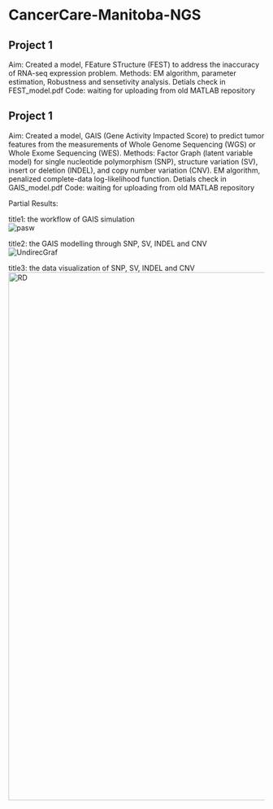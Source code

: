 # CancerCare-Manitoba-NGS


## Project 1
Aim: Created a model, FEature STructure (FEST) to address the inaccuracy of RNA-seq expression problem.
Methods: EM algorithm, parameter estimation, Robustness and sensetivity analysis.
Detials check in FEST_model.pdf
Code: waiting for uploading from old MATLAB repository



## Project 1
Aim: Created a model, GAIS (Gene Activity Impacted Score) to predict tumor features from the measurements of Whole Genome Sequencing (WGS) or Whole Exome Sequencing (WES).
Methods: Factor Graph (latent variable model) for single nucleotide polymorphism (SNP), structure variation (SV), insert or deletion (INDEL), and copy number variation (CNV). EM algorithm, penalized complete-data log-likelihood function.
Detials check in GAIS_model.pdf
Code: waiting for uploading from old MATLAB repository  


Partial Results:  

title1: the workflow of GAIS simulation  
![pasw](https://github.com/btbbtzhang/CancerCare-Manitoba-NGS/assets/34163897/220396f0-0e89-4022-9efb-7f9ec7032454)

title2: the GAIS modelling through SNP, SV, INDEL and CNV  
![UndirecGraf](https://github.com/btbbtzhang/CancerCare-Manitoba-NGS/assets/34163897/d90da002-fa55-4ebf-af00-93f7a90b5f8b)

title3: the data visualization of SNP, SV, INDEL and CNV  
<img width="1038" alt="RD" src="https://github.com/btbbtzhang/CancerCare-Manitoba-NGS/assets/34163897/dfb887f3-8283-48fa-94f0-44e6660d1154">


